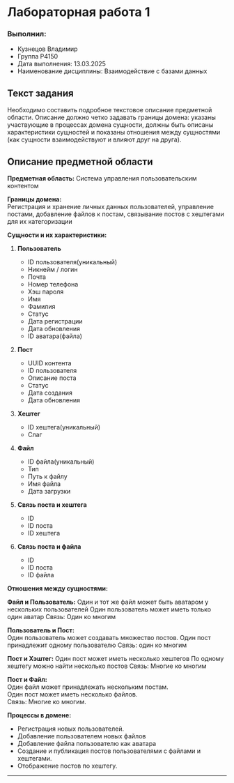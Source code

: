 # Лабораторная работа 1
### Выполнил:
* Кузнецов Владимир
* Группа P4150
* Дата выполнения: 13.03.2025
* Наименование дисциплины: Взаимодействие с базами данных

## Текст задания
Необходимо составить подробное текстовое описание предметной области. Описание должно четко задавать границы домена: указаны участвующие в процессах домена сущности, должны быть описаны характеристики сущностей и показаны отношения между сущностями (как сущности взаимодействуют и влияют друг на друга).
## Описание предметной области

**Предметная область:** Система управления пользовательским контентом

**Границы домена:**  
Регистрация и хранение личных данных пользователей, управление постами, добавление файлов к постам, связывание постов с хештегами для их категоризации

**Сущности и их характеристики:**  

1. **Пользователь**  
   - ID пользователя(уникальный)
   - Никнейм / логин
   - Почта
   - Номер телефона
   - Хэш пароля
   - Имя
   - Фамилия
   - Статус 
   - Дата регистрации
   - Дата обновления
   - ID аватара(файла)

2. **Пост**  
   - UUID контента
   - ID пользователя
   - Описание поста
   - Статус
   - Дата создания
   - Дата обновления

3. **Хештег**  
   - ID хештега(уникальный)
   - Слаг

4. **Файл**
   - ID файла(уникальный)
   - Тип
   - Путь к файлу
   - Имя файла
   - Дата загрузки

5. **Связь поста и хештега**
   - ID
   - ID поста
   - ID хештега

6. **Связь поста и файла**
   - ID
   - ID поста
   - ID файла


**Отношения между сущностями:**  

**Файл и Пользователь:**
Один и тот же файл может быть аватаром у нескольких пользователей
Один пользователь может иметь только один аватар
Связь: Один ко многим

**Пользователь и Пост:**  
Один пользователь может создавать множество постов.
Один пост принадлежит одному пользователю
Связь: один ко многим

**Пост и Хэштег:**
Один пост может иметь несколько хештегов
По одному хештегу можно найти несколько постов
Связь: Многие ко многим


**Пост и Файл:**  
Один файл может принадлежать нескольким постам.  
Один пост может иметь несколько файлов.  
Связь: Многие ко многим.


**Процессы в домене:**  
- Регистрация новых пользователей.
- Добавление пользователем новых файлов
- Добавление файла пользователю как аватара
- Создание и публикация постов пользователями с файлами и хештегами.
- Отображение постов по хештегу.

---